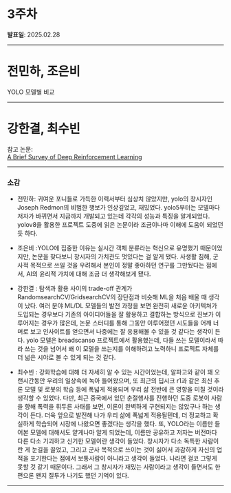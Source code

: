 # 3주차

**발표일**: 2025.02.28

---

# 전민하, 조은비
YOLO 모델별 비교

---

# 강한결, 최수빈

참고 논문:  
[A Brief Survey of Deep Reinforcement Learning](https://arxiv.org/pdf/1708.05866)

---

### 소감

- 전민하: 귀여운 포니들로 가득한 이력서부터 심상치 않았지만, yolo의 창시자인 Joseph Redmon의 비범한 행보가 인상깊었고, 재밌었다. yolo5부터는 모델마다 저자가 바뀌면서 지금까지 개발되고 있는데 각각의 성능과 특징을 알게되었다. yolov8을 활용한 프로젝트 도중에 읽은 논문이라 조금이나마 이해에 도움이 되었던 듯 하다.  

- 조은비 :YOLO에 집중한 이유는 실시간 객체 분류라는 혁신으로 유명했기 때문이었지만, 논문을 찾다보니 창시자의 가치관도 멋있다는 걸 알게 됐다. 사생활 침해, 군사적 목적으로 쓰일 것을 우려해서 본인이 정말 좋아하던 연구를 그만뒀다는 점에서, AI의 윤리적 가치에 대해 조금 더 생각해보게 됐다.  
 
- 강한결 : 탐색과 활용 사이의 trade-off 관계가 RandomsearchCV/GridsearchCV의 장단점과 비슷해 ML을 처음 배울 때 생각이 났다. 여러 분야 ML/DL 모델들의 발전 과정을 보면 완전히 새로운 아키텍쳐가 도입되는 경우보다 기존의 아이디어들을 잘 활용하고 결합하는 방식으로 진보가 이루어지는 경우가 많은데, 논문 스터디를 통해 그동안 이루어졌던 시도들을 어깨 너머로 보고 인사이트를 얻으면서 나중에는 잘 응용해볼 수 있을 것 같다는 생각이 든다. yolo 모델은 breadscanso 프로젝트에서 활용했는데, 다들 쓰는 모델이라서 따라 쓰는 것을 넘어서 왜 이 모델을 쓰는지를 이해하려고 노력하니 프로젝트 자체를 더 넓은 시야로 볼 수 있게 되는 것 같다.  
  
- 최수빈 :  강화학습에 대해 더 자세히 알 수 있는 시간이었는데, 알파고와 같이 꽤 오랜시간동안 우리의 일상속에 녹아 들어왔으며, 또 최근의 딥시크 r1과 같은 최신 추론 모델 및 로봇의 학습 등에 폭넓게 적용되며 우리 삶 전반에 큰 영향을 미칠 것이라 생각할 수 있었다. 다만, 최근 중국에서 있던 춘절행사를 진행하던 도중 로봇이 사람을 향해 폭력을 휘두른 사태를 보면, 이론이 완벽하게 구현되지는 않았구나 하는 생각이 든다. 더욱 앞으로 발전해 나가 우리 삶에 폭넓게 적용될텐데, 더 정교하고 확실하게 학습되어 시장에 나왔으면 좋겠다는 생각을 했다.
또, YOLO라는 이름만 들어본 모델에 대해서도 얕게나마 알게 되었는데, 이름만 공유하고 저자는 버전마다 다른 다소 기괴하고 신기한 모델이란 생각이 들었다. 창시자가 다소 독특한 사람이란 게 눈길을 끌었고, 그리고 군사 목적으로 쓰이는 것이 싫어서 과감하게 자신의 업적을 포기한다는 점에서 보통사람이 아니라고 생각이 들었다. 나라면 걸코 그렇게 못할 것 같기 때문이다. 그래서 그 창시자가 재밌는 사람이라고 생각이 들면서도 한편으론 왠지 질투가 나기도 했던 기억이 있다.

---

